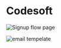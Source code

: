 # Codesoft
![Signup flow page](https://github.com/user-attachments/assets/d806668b-d28d-4e6c-99db-0877f912d8c3)


![email tempelate](https://github.com/user-attachments/assets/d186045a-b544-49ba-a792-161ed422a424)
